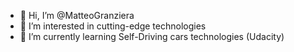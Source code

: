 - 👋 Hi, I’m @MatteoGranziera
- 👀 I’m interested in cutting-edge technologies
- 🌱 I’m currently learning Self-Driving cars technologies (Udacity)
